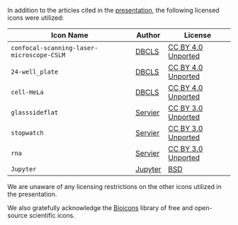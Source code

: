 In addition to the articles cited in the [presentation](RMBS_2025.pptx), the following licensed icons were utilized:

| Icon Name     | Author        | License       |
| ------------- | ------------- | ------------- |
| `confocal-scanning-laser-microscope-CSLM`  | [DBCLS](https://togotv.dbcls.jp/en/pics.html)  | [CC BY 4.0 Unported](https://creativecommons.org/licenses/by/4.0/)  |
| `24-well_plate`  | [DBCLS](https://togotv.dbcls.jp/en/pics.html)  | [CC BY 4.0 Unported](https://creativecommons.org/licenses/by/4.0/)   |
| `cell-HeLa`  | [DBCLS](https://togotv.dbcls.jp/en/pics.html)  | [CC BY 4.0 Unported](https://creativecommons.org/licenses/by/4.0/)  |
| `glasssideflat`  | [Servier](https://smart.servier.com/)  | [CC BY 3.0 Unported](https://creativecommons.org/licenses/by/3.0/)   |
| `stopwatch`  | [Servier](https://smart.servier.com/)  | [CC BY 3.0 Unported](https://creativecommons.org/licenses/by/3.0/)  |
| `rna`  | [Servier](https://smart.servier.com/)  | [CC BY 3.0 Unported](https://creativecommons.org/licenses/by/3.0/)  |
| `Jupyter`  | [Jupyter](https://jupyter.org)  | [BSD](https://opensource.org/licenses/BSD-3-Clause)  |

We are unaware of any licensing restrictions on the other icons utilized in the presentation.

We also gratefully acknowledge the [Bioicons](https://github.com/duerrsimon/bioicons) library of free and open-source scientific icons. 

